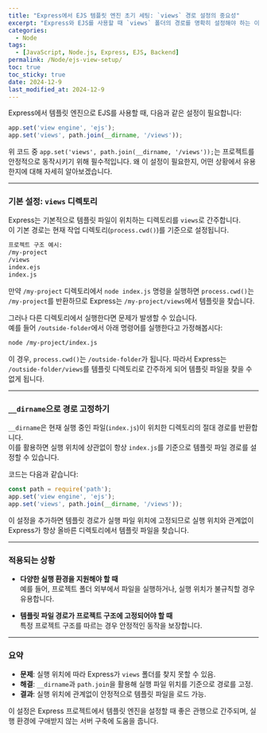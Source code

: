 ```yaml
---
title: "Express에서 EJS 템플릿 엔진 초기 세팅: `views` 경로 설정의 중요성"
excerpt: "Express와 EJS를 사용할 때 `views` 폴더의 경로를 명확히 설정해야 하는 이유와 그 설정 방법을 설명합니다. 실행 위치에 따른 문제를 방지하기 위해 `__dirname`을 활용하는 방식도 다룹니다."
categories:
  - Node
tags:
  - [JavaScript, Node.js, Express, EJS, Backend]
permalink: /Node/ejs-view-setup/
toc: true
toc_sticky: true
date: 2024-12-9
last_modified_at: 2024-12-9
---
```


Express에서 템플릿 엔진으로 EJS를 사용할 때, 다음과 같은 설정이 필요합니다:  

```js
app.set('view engine', 'ejs');
app.set('views', path.join(__dirname, '/views'));
```  

위 코드 중 `app.set('views', path.join(__dirname, '/views'));`는 프로젝트를 안정적으로 동작시키기 위해 필수적입니다. 왜 이 설정이 필요한지, 어떤 상황에서 유용한지에 대해 자세히 알아보겠습니다.  

---

### 기본 설정: `views` 디렉토리  
Express는 기본적으로 템플릿 파일이 위치하는 디렉토리를 `views`로 간주합니다.  
이 기본 경로는 현재 작업 디렉토리(`process.cwd()`)를 기준으로 설정됩니다.  

```bash
프로젝트 구조 예시:
/my-project
/views
index.ejs
index.js
```

만약 `/my-project` 디렉토리에서 `node index.js` 명령을 실행하면 `process.cwd()`는 `/my-project`를 반환하므로 Express는 `/my-project/views`에서 템플릿을 찾습니다.  

그러나 다른 디렉토리에서 실행한다면 문제가 발생할 수 있습니다.  
예를 들어 `/outside-folder`에서 아래 명령어를 실행한다고 가정해봅시다:  

```bash
node /my-project/index.js
```  

이 경우, `process.cwd()`는 `/outside-folder`가 됩니다. 따라서 Express는 `/outside-folder/views`를 템플릿 디렉토리로 간주하게 되어 템플릿 파일을 찾을 수 없게 됩니다.  

---

### `__dirname`으로 경로 고정하기  
`__dirname`은 현재 실행 중인 파일(`index.js`)이 위치한 디렉토리의 절대 경로를 반환합니다.  
이를 활용하면 실행 위치에 상관없이 항상 `index.js`를 기준으로 템플릿 파일 경로를 설정할 수 있습니다.  

코드는 다음과 같습니다:  

```js
const path = require('path');
app.set('view engine', 'ejs');
app.set('views', path.join(__dirname, '/views'));
```  

이 설정을 추가하면 템플릿 경로가 실행 파일 위치에 고정되므로 실행 위치와 관계없이 Express가 항상 올바른 디렉토리에서 템플릿 파일을 찾습니다.  

---

### 적용되는 상황  
- **다양한 실행 환경을 지원해야 할 때**  
  예를 들어, 프로젝트 폴더 외부에서 파일을 실행하거나, 실행 위치가 불규칙할 경우 유용합니다.  

- **템플릿 파일 경로가 프로젝트 구조에 고정되어야 할 때**  
  특정 프로젝트 구조를 따르는 경우 안정적인 동작을 보장합니다.  

---

### 요약  
- **문제**: 실행 위치에 따라 Express가 `views` 폴더를 찾지 못할 수 있음.  
- **해결**: `__dirname`과 `path.join`을 활용해 실행 파일 위치를 기준으로 경로를 고정.  
- **결과**: 실행 위치에 관계없이 안정적으로 템플릿 파일을 로드 가능.  

이 설정은 Express 프로젝트에서 템플릿 엔진을 설정할 때 좋은 관행으로 간주되며, 실행 환경에 구애받지 않는 서버 구축에 도움을 줍니다.
